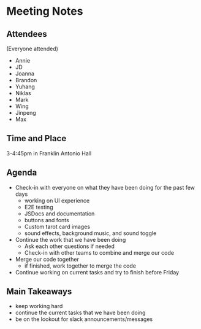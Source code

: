 # Meeting Notes
## Attendees
(Everyone attended)
- Annie
- JD
- Joanna
- Brandon
- Yuhang
- Niklas
- Mark
- Wing
- Jinpeng
- Max

## Time and Place
3-4:45pm in Franklin Antonio Hall

## Agenda
- Check-in with everyone on what they have been doing for the past few days
  - working on UI experience
  - E2E testing
  - JSDocs and documentation
  - buttons and fonts
  - Custom tarot card images
  - sound effects, background music, and sound toggle
- Continue the work that we have been doing
  - Ask each other questions if needed
  - Check-in with other teams to combine and merge our code
- Merge our code together
  - if finished, work together to merge the code
- Continue working on current tasks and try to finish before Friday


## Main Takeaways 
- keep working hard
- continue the current tasks that we have been doing
- be on the lookout for slack announcements/messages
